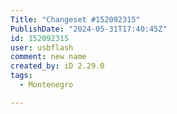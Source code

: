 ```yaml
---
Title: "Changeset #152092315"
PublishDate: "2024-05-31T17:40:45Z"
id: 152092315
user: usbflash
comment: new name
created_by: iD 2.29.0
tags:
  - Montenegro

---
```

